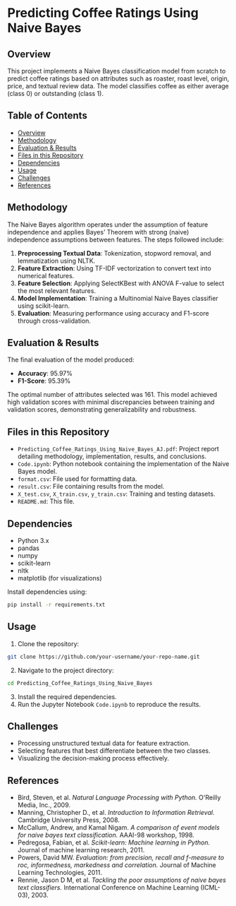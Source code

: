 # Predicting Coffee Ratings Using Naive Bayes

## Overview
This project implements a Naive Bayes classification model from scratch to predict coffee ratings based on attributes such as roaster, roast level, origin, price, and textual review data. The model classifies coffee as either average (class 0) or outstanding (class 1).

## Table of Contents
- [Overview](#overview)
- [Methodology](#methodology)
- [Evaluation & Results](#evaluation--results)
- [Files in this Repository](#files-in-this-repository)
- [Dependencies](#dependencies)
- [Usage](#usage)
- [Challenges](#challenges)
- [References](#references)

## Methodology
The Naive Bayes algorithm operates under the assumption of feature independence and applies Bayes’ Theorem with strong (naive) independence assumptions between features. The steps followed include:

1. **Preprocessing Textual Data**: Tokenization, stopword removal, and lemmatization using NLTK.
2. **Feature Extraction**: Using TF-IDF vectorization to convert text into numerical features.
3. **Feature Selection**: Applying SelectKBest with ANOVA F-value to select the most relevant features.
4. **Model Implementation**: Training a Multinomial Naive Bayes classifier using scikit-learn.
5. **Evaluation**: Measuring performance using accuracy and F1-score through cross-validation.

## Evaluation & Results
The final evaluation of the model produced:
- **Accuracy**: 95.97%
- **F1-Score**: 95.39%

The optimal number of attributes selected was 161. This model achieved high validation scores with minimal discrepancies between training and validation scores, demonstrating generalizability and robustness.

## Files in this Repository
- `Predicting_Coffee_Ratings_Using_Naive_Bayes_AJ.pdf`: Project report detailing methodology, implementation, results, and conclusions.
- `Code.ipynb`: Python notebook containing the implementation of the Naive Bayes model.
- `format.csv`: File used for formatting data.
- `result.csv`: File containing results from the model.
- `X_test.csv`, `X_train.csv`, `y_train.csv`: Training and testing datasets.
- `README.md`: This file.

## Dependencies
- Python 3.x
- pandas
- numpy
- scikit-learn
- nltk
- matplotlib (for visualizations)

Install dependencies using:
```bash
pip install -r requirements.txt
```

## Usage
1. Clone the repository:
```bash
git clone https://github.com/your-username/your-repo-name.git
```
2. Navigate to the project directory:
```bash
cd Predicting_Coffee_Ratings_Using_Naive_Bayes
```
3. Install the required dependencies.
4. Run the Jupyter Notebook `Code.ipynb` to reproduce the results.

## Challenges
- Processing unstructured textual data for feature extraction.
- Selecting features that best differentiate between the two classes.
- Visualizing the decision-making process effectively.

## References
- Bird, Steven, et al. *Natural Language Processing with Python.* O'Reilly Media, Inc., 2009.
- Manning, Christopher D., et al. *Introduction to Information Retrieval.* Cambridge University Press, 2008.
- McCallum, Andrew, and Kamal Nigam. *A comparison of event models for naive bayes text classification.* AAAI-98 workshop, 1998.
- Pedregosa, Fabian, et al. *Scikit-learn: Machine learning in Python.* Journal of machine learning research, 2011.
- Powers, David MW. *Evaluation: from precision, recall and f-measure to roc, informedness, markedness and correlation.* Journal of Machine Learning Technologies, 2011.
- Rennie, Jason D M, et al. *Tackling the poor assumptions of naive bayes text classifiers.* International Conference on Machine Learning (ICML-03), 2003.
